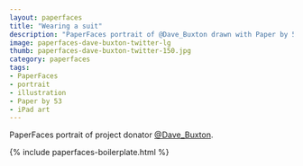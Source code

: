 ```yaml
---
layout: paperfaces
title: "Wearing a suit"
description: "PaperFaces portrait of @Dave_Buxton drawn with Paper by 53 on an iPad."
image: paperfaces-dave-buxton-twitter-lg
thumb: paperfaces-dave-buxton-twitter-150.jpg
category: paperfaces
tags: 
- PaperFaces
- portrait
- illustration
- Paper by 53
- iPad art
---
```


PaperFaces portrait of project donator [@Dave_Buxton](http://twitter.com/Dave_Buxton).

{% include paperfaces-boilerplate.html %}